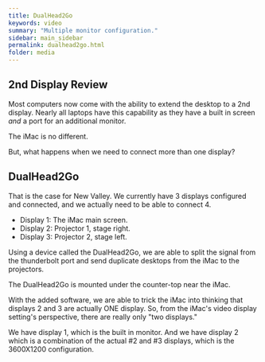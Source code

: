 ```yaml
---
title: DualHead2Go
keywords: video
summary: "Multiple monitor configuration."
sidebar: main_sidebar
permalink: dualhead2go.html
folder: media
---
```


## 2nd Display Review

Most computers now come with the ability to extend the desktop to a 2nd display.  Nearly all laptops have this capability as they have a built in screen _and_ a port for an additional monitor.

The iMac is no different.  

But, what happens when we need to connect more than one display?

## DualHead2Go

That is the case for New Valley.  We currently have 3 displays configured and connected, and we actually need to be able to connect 4.

- Display 1: The iMac main screen.
- Display 2: Projector 1, stage right.
- Display 3: Projector 2, stage left.

Using a device called the DualHead2Go, we are able to split the signal from the thunderbolt port and send duplicate desktops from the iMac to the projectors.

The DualHead2Go is mounted under the counter-top near the iMac.

With the added software, we are able to trick the iMac into thinking that displays 2 and 3 are actually ONE display.  So, from the iMac's video display setting's perspective, there are really only "two displays."

We have display 1, which is the built in monitor.  And we have display 2 which is a combination of the actual #2 and #3 displays, which is the 3600X1200 configuration.
